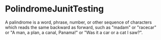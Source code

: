 # PolindromeJunitTesting
A palindrome is a word, phrase, number, or other sequence of characters which reads the same backward as forward, such as "madam" or "racecar" or "A man, a plan, a canal, Panama!" or "Was it a car or a cat I saw?".
